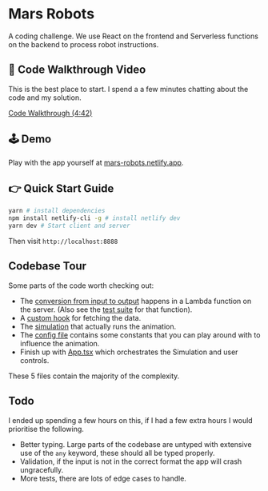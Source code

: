 # Mars Robots

A coding challenge. We use React on the frontend and Serverless functions on the backend to process robot instructions.

## 📼 Code Walkthrough Video

This is the best place to start. I spend a a few minutes chatting about the code and my solution.

[Code Walkthrough (4:42)](https://www.loom.com/share/14eff73338ae49f6a9f6fefd801c7334)

## 🕹 Demo

Play with the app yourself at [mars-robots.netlify.app](https://mars-robots.netlify.app).

## 👉 Quick Start Guide

```bash
yarn # install dependencies
npm install netlify-cli -g # install netlify dev
yarn dev # Start client and server
```

Then visit `http://localhost:8888`

## Codebase Tour

Some parts of the code worth checking out:

- The [conversion from input to output](https://github.com/DomVinyard/mars-robots/blob/master/src/functions/process-input.ts) happens in a Lambda function on the server. (Also see the [test suite](https://github.com/DomVinyard/mars-robots/blob/master/src/functions/process-input.test.ts) for that function).
- A [custom hook](https://github.com/DomVinyard/mars-robots/blob/master/src/hooks/useProcessInput.ts) for fetching the data.
- The [simulation](https://github.com/DomVinyard/mars-robots/blob/master/src/components/Simulation.tsx) that actually runs the animation.
- The [config file](https://github.com/DomVinyard/mars-robots/blob/master/src/config.ts) contains some constants that you can play around with to influence the animation.
- Finish up with [App.tsx](https://github.com/DomVinyard/mars-robots/blob/master/src/App.tsx) which orchestrates the Simulation and user controls.

These 5 files contain the majority of the complexity.

## Todo

I ended up spending a few hours on this, if I had a few extra hours I would prioritise the following.

- Better typing. Large parts of the codebase are untyped with extensive use of the `any` keyword, these should all be typed properly.
- Validation, if the input is not in the correct format the app will crash ungracefully.
- More tests, there are lots of edge cases to handle.
